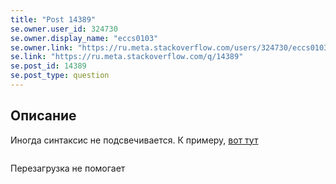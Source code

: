 ```yaml
---
title: "Post 14389"
se.owner.user_id: 324730
se.owner.display_name: "eccs0103"
se.owner.link: "https://ru.meta.stackoverflow.com/users/324730/eccs0103"
se.link: "https://ru.meta.stackoverflow.com/q/14389"
se.post_id: 14389
se.post_type: question
---
```

<h2>Описание</h2>
<p>Иногда синтаксис не подсвечивается. К примеру, <a href="https://ru.stackoverflow.com/questions/1596751/">вот тут</a></p>
<p><a href="https://i.sstatic.net/kIj7k2b8.png" rel="nofollow noreferrer"><img src="https://i.sstatic.net/kIj7k2b8.png" alt="" /></a></p>
<p>Перезагрузка не помогает</p>
